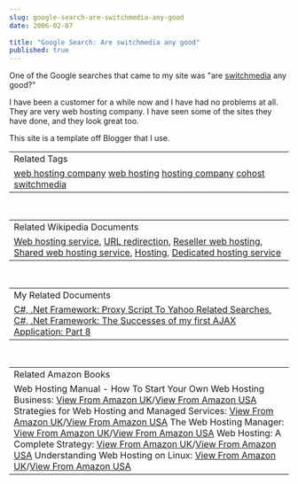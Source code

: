 ```yaml
---
slug: google-search-are-switchmedia-any-good
date: 2006-02-07
 
title: "Google Search: Are switchmedia any good"
published: true
---
```

One of the Google searches that came to my site was "are <a href="www.switchmedia.co.uk">switchmedia</a> any good?"<p />I have been a customer for a while now and I have had no problems at all.  They are very web hosting company.  I have seen some of the sites they have done, and they look great too.<p />This site is a template off Blogger that I use.<p /><table class="TechnoratiHead TagHeader">
<tr><td>Related Tags</td></tr>
<tr class="Technorati"><td>
<a href="http://www.kinlan.co.uk/tag/web%20hosting%20company" class="Tag" rel="tag">web hosting company</a> <a href="http://www.kinlan.co.uk/tag/web%20hosting" class="Tag" rel="tag">web hosting</a> <a href="http://www.kinlan.co.uk/tag/hosting%20company" class="Tag" rel="tag">hosting company</a> <a href="http://www.kinlan.co.uk/tag/cohost" class="Tag" rel="tag">cohost</a> <a href="http://www.kinlan.co.uk/tag/switchmedia" class="Tag" rel="tag">switchmedia</a>
</td></tr>
</table><br /><table class="TechnoratiHead TagHeader">
<tr><td>Related Wikipedia Documents</td></tr>
<tr class="Technorati"><td>
<a href="http://en.wikipedia.org/wiki/Web_hosting" class="Tag" rel="tag">Web hosting service</a>, <a href="http://en.wikipedia.org/wiki/URL_redirection" class="Tag" rel="tag">URL redirection</a>, <a href="http://en.wikipedia.org/wiki/Reseller_hosting" class="Tag" rel="tag">Reseller web hosting</a>, <a href="http://en.wikipedia.org/wiki/Virtual_host" class="Tag" rel="tag">Shared web hosting service</a>, <a href="http://en.wikipedia.org/wiki/Hosting" class="Tag" rel="tag">Hosting</a>, <a href="http://en.wikipedia.org/wiki/Dedicated_server" class="Tag" rel="tag">Dedicated hosting service</a>
</td></tr>
</table><br /><table class="TechnoratiHead TagHeader">
<tr><td>My Related Documents</td></tr>
<tr class="Technorati"><td>
<a href="http://www.kinlan.co.uk/2005/08/proxy-script-to-yahoo-related-searches.html" class="Tag" rel="tag">C#, .Net Framework: Proxy Script To Yahoo Related Searches</a>, <a href="http://www.kinlan.co.uk/2005/08/successes-of-my-first-ajax_112454500202465084.html" class="Tag" rel="tag">C#, .Net Framework: The Successes of my first AJAX Application: Part 8</a>
</td></tr>
</table><br /><table class="TechnoratiHead TagHeader">
<tr><td>Related Amazon Books</td></tr>
<tr class="Technorati"><td>Web Hosting Manual - How To Start Your Own Web Hosting Business: <a href="http://www.amazon.co.uk/exec/obidos/redirect?tag=cnetfra-21&amp;link_code=xm2&amp;camp=2025&amp;creative=165953&amp;path=http://www.amazon.co.uk/gp/redirect.html%253fASIN=1411608542%2526tag=cnetfra-21%2526lcode=xm2%2526cID=2025%2526ccmID=165953%2526location=/o/ASIN/1411608542%25253FSubscriptionId=0CM2PVF6VAHJQKW5G782" class="Tag" rel="tag">View From Amazon UK</a>/<a href="http://www.amazon.com/exec/obidos/redirect?tag=cnetfra-20&amp;link_code=xm2&amp;camp=2025&amp;creative=165953&amp;path=http://www.amazon.com/gp/redirect.html%253fASIN=1411608542%2526tag=cnetfra-20%2526lcode=xm2%2526cID=2025%2526ccmID=165953%2526location=/o/ASIN/1411608542%25253FSubscriptionId=0CM2PVF6VAHJQKW5G782" class="Tag" rel="tag">View From Amazon USA</a> Strategies for Web Hosting and Managed Services: <a href="http://www.amazon.co.uk/exec/obidos/redirect?tag=cnetfra-21&amp;link_code=xm2&amp;camp=2025&amp;creative=165953&amp;path=http://www.amazon.co.uk/gp/redirect.html%253fASIN=0471085782%2526tag=cnetfra-21%2526lcode=xm2%2526cID=2025%2526ccmID=165953%2526location=/o/ASIN/0471085782%25253FSubscriptionId=0CM2PVF6VAHJQKW5G782" class="Tag" rel="tag">View From Amazon UK</a>/<a href="http://www.amazon.com/exec/obidos/redirect?tag=cnetfra-20&amp;link_code=xm2&amp;camp=2025&amp;creative=165953&amp;path=http://www.amazon.com/gp/redirect.html%253fASIN=0471085782%2526tag=cnetfra-20%2526lcode=xm2%2526cID=2025%2526ccmID=165953%2526location=/o/ASIN/0471085782%25253FSubscriptionId=0CM2PVF6VAHJQKW5G782" class="Tag" rel="tag">View From Amazon USA</a> The Web Hosting Manager: <a href="http://www.amazon.co.uk/exec/obidos/redirect?tag=cnetfra-21&amp;link_code=xm2&amp;camp=2025&amp;creative=165953&amp;path=http://www.amazon.co.uk/gp/redirect.html%253fASIN=1411653149%2526tag=cnetfra-21%2526lcode=xm2%2526cID=2025%2526ccmID=165953%2526location=/o/ASIN/1411653149%25253FSubscriptionId=0CM2PVF6VAHJQKW5G782" class="Tag" rel="tag">View From Amazon UK</a>/<a href="http://www.amazon.com/exec/obidos/redirect?tag=cnetfra-20&amp;link_code=xm2&amp;camp=2025&amp;creative=165953&amp;path=http://www.amazon.com/gp/redirect.html%253fASIN=1411653149%2526tag=cnetfra-20%2526lcode=xm2%2526cID=2025%2526ccmID=165953%2526location=/o/ASIN/1411653149%25253FSubscriptionId=0CM2PVF6VAHJQKW5G782" class="Tag" rel="tag">View From Amazon USA</a> Web Hosting: A Complete Strategy: <a href="http://www.amazon.co.uk/exec/obidos/redirect?tag=cnetfra-21&amp;link_code=xm2&amp;camp=2025&amp;creative=165953&amp;path=http://www.amazon.co.uk/gp/redirect.html%253fASIN=0072132795%2526tag=cnetfra-21%2526lcode=xm2%2526cID=2025%2526ccmID=165953%2526location=/o/ASIN/0072132795%25253FSubscriptionId=0CM2PVF6VAHJQKW5G782" class="Tag" rel="tag">View From Amazon UK</a>/<a href="http://www.amazon.com/exec/obidos/redirect?tag=cnetfra-20&amp;link_code=xm2&amp;camp=2025&amp;creative=165953&amp;path=http://www.amazon.com/gp/redirect.html%253fASIN=0072132795%2526tag=cnetfra-20%2526lcode=xm2%2526cID=2025%2526ccmID=165953%2526location=/o/ASIN/0072132795%25253FSubscriptionId=0CM2PVF6VAHJQKW5G782" class="Tag" rel="tag">View From Amazon USA</a> Understanding Web Hosting on Linux: <a href="http://www.amazon.co.uk/exec/obidos/redirect?tag=cnetfra-21&amp;link_code=xm2&amp;camp=2025&amp;creative=165953&amp;path=http://www.amazon.co.uk/gp/redirect.html%253fASIN=1583470328%2526tag=cnetfra-21%2526lcode=xm2%2526cID=2025%2526ccmID=165953%2526location=/o/ASIN/1583470328%25253FSubscriptionId=0CM2PVF6VAHJQKW5G782" class="Tag" rel="tag">View From Amazon UK</a>/<a href="http://www.amazon.com/exec/obidos/redirect?tag=cnetfra-20&amp;link_code=xm2&amp;camp=2025&amp;creative=165953&amp;path=http://www.amazon.com/gp/redirect.html%253fASIN=1583470328%2526tag=cnetfra-20%2526lcode=xm2%2526cID=2025%2526ccmID=165953%2526location=/o/ASIN/1583470328%25253FSubscriptionId=0CM2PVF6VAHJQKW5G782" class="Tag" rel="tag">View From Amazon USA</a>
</td></tr>
</table><div class="blogger-post-footer"><img class="posterous_download_image" src="https://blogger.googleusercontent.com/tracker/8109338-113932183042313054?l=www.kinlan.co.uk%2Findex.html" height="1" alt="" width="1" /></div>

